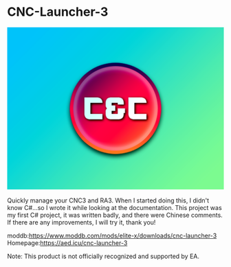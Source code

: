 # CNC-Launcher-3

![Image](https://github.com/HaoJun0823/CNC-Launcher-3/blob/master/CNCLauncher_Wallpaper.png)

Quickly manage your CNC3 and RA3.
When I started doing this, I didn't know C#...so I wrote it while looking at the documentation. This project was my first C# project, it was written badly, and there were Chinese comments.
If there are any improvements, I will try it, thank you!

moddb:https://www.moddb.com/mods/elite-x/downloads/cnc-launcher-3
Homepage:https://aed.icu/cnc-launcher-3

Note: This product is not officially recognized and supported by EA.
